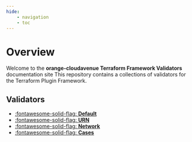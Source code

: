 ```yaml
---
hide:
    - navigation
    - toc
---
```

# Overview

Welcome to the **orange-cloudavenue Terraform Framework Validators** documentation site
This repository contains a collections of validators for the Terraform Plugin Framework.

## Validators

<div class="grid cards" markdown>

- [:fontawesome-solid-flag: **Default**](default.md)
- [:fontawesome-solid-flag: **URN**](urn.md)
- [:fontawesome-solid-flag: **Network**](network.md)
- [:fontawesome-solid-flag: **Cases**](cases.md)

</div>

